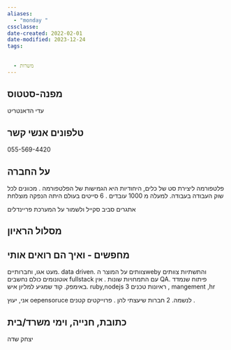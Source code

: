 ```yaml
---
aliases:
  - "monday "
cssclasse: 
date-created: 2022-02-01
date-modified: 2023-12-24
tags:
  
  
  - משרות
---
```


מפנה-סטטוס
---------
עדי הדאנטריט

טלפונים אנשי קשר
------------
055-569-4420

על החברה
--------------
פלטפורמה ליצירת סט של כלים, היחודיות היא הגמישות של הפלטפורמה .
מכוונים לכל שוק העבודה בעבודה.
למעלה מ 1000 עובדים . 6 סייטים בעולם
היתה הנפקה מוצלחת

אתגרים סביב סקייל ולשמור על המערכת פריינדלים

מסלול הראיון
-----------------

מחפשים  - ואיך הם רואים אותי
----------------
מעט אגו, וחברותיים. data driven.
צוותים על המוצר הweby והתשתיות
צוותים אוטונומים
כולם נחשבים fullstack עם התמחויות שונות . אין QA.
פיתוח שנמדד באימפק. קוד שמגיע למליון איש.
ruby,nodejs
3 ראיונות טכנים , mangement ,hr

אני, יעוץ oepensoruce לנשמה. 2 חברות שיעצתי להן . פרוייקטים קטנים .

כתובת, חנייה, וימי משרד/בית
---------------------------------
יצחק שדה
